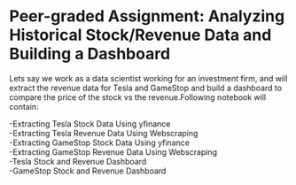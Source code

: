 # Peer-graded Assignment: Analyzing Historical Stock/Revenue Data and Building a Dashboard
Lets say we work as a data scientist working for an investment firm, and will extract the revenue data for Tesla and GameStop and build a dashboard to compare the price of the stock vs the revenue.Following notebook will contain:


-Extracting Tesla Stock Data Using yfinance  <br />
-Extracting Tesla Revenue Data Using Webscraping  <br />
-Extracting GameStop Stock Data Using yfinance  <br />
-Extracting GameStop Revenue Data Using Webscraping  <br />
-Tesla Stock and Revenue Dashboard  <br />
-GameStop Stock and Revenue Dashboard <br />
